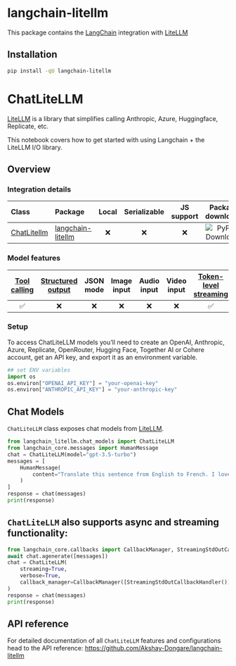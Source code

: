 # langchain-litellm

This package contains the [LangChain](https://github.com/langchain-ai/langchain) integration with [LiteLLM](https://github.com/BerriAI/litellm)

## Installation

```bash
pip install -qU langchain-litellm
```
# ChatLiteLLM

[LiteLLM](https://github.com/BerriAI/litellm) is a library that simplifies calling Anthropic, Azure, Huggingface, Replicate, etc. 

This notebook covers how to get started with using Langchain + the LiteLLM I/O library. 

## Overview
### Integration details

| Class | Package | Local | Serializable | JS support| Package downloads | Package latest |
| :---  | :--- | :---: | :---: |  :---: | :---: | :---: |
| [ChatLitellm](https://python.langchain.com/docs/integrations/chat/litellm/) | [langchain-litellm](https://pypi.org/project/langchain-litellm/)| ❌ | ❌ | ❌ | ![PyPI - Downloads](https://img.shields.io/pypi/dm/langchain-litellm?style=flat-square&label=%20) | ![PyPI - Version](https://img.shields.io/pypi/v/langchain-litellm?style=flat-square&label=%20) |

### Model features
| [Tool calling](https://python.langchain.com/docs/how_to/tool_calling/) | [Structured output](https://python.langchain.com/docs/how_to/structured_output/) | JSON mode | Image input | Audio input | Video input | [Token-level streaming](https://python.langchain.com/docs/integrations/chat/litellm/#chatlitellm-also-supports-async-and-streaming-functionality) | [Native async](https://python.langchain.com/docs/integrations/chat/litellm/#chatlitellm-also-supports-async-and-streaming-functionality) | [Token usage](https://python.langchain.com/docs/how_to/chat_token_usage_tracking/) | [Logprobs](https://python.langchain.com/docs/how_to/logprobs/) |
| :---: | :---: | :---: | :---: |  :---: | :---: | :---: | :---: | :---: | :---: |
| ✅ | ❌ | ❌ | ❌ | ❌ | ❌ | ✅ | ✅ | ✅ | ❌ | 

### Setup
To access ChatLiteLLM models you'll need to create an OpenAI, Anthropic, Azure, Replicate, OpenRouter, Hugging Face, Together AI or Cohere account, get an API key, and export it as an environment variable.
```python
## set ENV variables
import os
os.environ["OPENAI_API_KEY"] = "your-openai-key"
os.environ["ANTHROPIC_API_KEY"] = "your-anthropic-key"
```

## Chat Models

`ChatLiteLLM` class exposes chat models from [LiteLLM](https://github.com/BerriAI/litellm).

```python
from langchain_litellm.chat_models import ChatLiteLLM
from langchain_core.messages import HumanMessage
chat = ChatLiteLLM(model="gpt-3.5-turbo")
messages = [
    HumanMessage(
        content="Translate this sentence from English to French. I love programming."
    )
]
response = chat(messages)
print(response)
```

## `ChatLiteLLM` also supports async and streaming functionality:
```python
from langchain_core.callbacks import CallbackManager, StreamingStdOutCallbackHandler
await chat.agenerate([messages])
chat = ChatLiteLLM(
    streaming=True,
    verbose=True,
    callback_manager=CallbackManager([StreamingStdOutCallbackHandler()]),
)
response = chat(messages)
print(response)
```

## API reference
For detailed documentation of all `ChatLiteLLM` features and configurations head to the API reference: https://github.com/Akshay-Dongare/langchain-litellm
